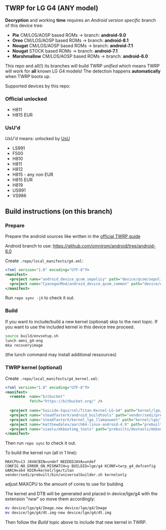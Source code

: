 ## TWRP for LG G4 (ANY model)

**Decryption** and working **time** requires an *Android version specific* branch of this device tree:

* **Pie** CM/LOS/AOSP based ROMs -> branch: **android-9.0**
* **Oreo** CM/LOS/AOSP based ROMs -> branch: **android-8.1**
* **Nougat** CM/LOS/AOSP based ROMs -> branch: **android-7.1**
* **Nougat** STOCK based ROMs -> branch: **android-7.1**
* **Marshmallow** CM/LOS/AOSP based ROMs -> branch: **android-6.0**

This repo and all(!) its branches will build TWRP *unified* which means TWRP will work for **all** known LG G4 models!
The detection happens **automatically** when TWRP boots up.

Supported devices by this repo:

### Official unlocked
* H811
* H815 EUR

### UsU'd
_UsU'd_ means: unlocked by [UsU](https://bit.do/unlockg4)

* LS991
* F500
* H810
* H811
* H812
* H815 - any non EUR
* H815 EUR
* H819
* US991
* VS986

## Build instructions (on this branch)

### Prepare

Prepare the android sources like written in the [official TWRP guide](http://forum.xda-developers.com/showthread.php?t=1943625)

Android branch to use: https://github.com/omnirom/android/tree/android-6.0

Create `.repo/local_manifests/g4.xml`:

```xml
<?xml version="1.0" encoding="UTF-8"?>
<manifest>
  <project name="android_device_qcom_sepolicy" path="device/qcom/sepolicy" remote="omnirom" revision="android-6.0" />
  <project name="CyanogenMod/android_device_qcom_common" path="device/qcom/common" remote="github" revision="cm-13.0" />
</manifest>
```

Run `repo sync -jX` to check it out.

### Build

If you want to include/build a new kernel (optional) skip to the next topic. 
If you want to use the included kernel in this device tree proceed.

```sh
source build/envsetup.sh
lunch omni_g4-eng
mka recoveryimage
```
(the lunch command may install additional ressources)

### TWRP kernel (optional)

Create `.repo/local_manifests/g4_kernel.xml`:

```xml
<?xml version="1.0" encoding="UTF-8"?>
<manifest>
  <remote  name="bitbucket"
           fetch="https://bitbucket.org/" />
           
  <project name="Suicide-Squirrel/Titan-Kernel-LG-G4" path="kernel/lge/titan" remote="github" revision="refs/heads/aosp" />         
  <project name="steadfasterX/android_buildtools" path="vendor/sedi/prebuilt/bin" remote="github" revision="master" />
  <project name="steadfasterX/kernel_lge_llamasweet" path="kernel/lge/llama" remote="github" revision="cm-13.0" />
  <project name="matthewdalex/aarch64-linux-android-4.9" path="prebuilts/gcc/linux-x86/aarch64-linux-android-4.9-kernel" remote="bitbucket" revision="master" />
  <project name="xiaolu/mkbootimg_tools" path="prebuilts/devtools/mkbootimg_tools" remote="github" revision="master" />
</manifest>
```
Then run `repo sync` to check it out.

To build the kernel run (all in 1 line):

`MAXCPU=13 JAVACBIN=undef NEEDEDJAVA=undef CONFIG_NO_ERROR_ON_MISMATCH=y BUILDID=lge/g4 KCONF=twrp_g4_defconfig UARCH=x64 KDIR=kernel/lge/titan vendor/sedi/prebuilt/bin/universalbuilder.sh kernelonly`

adjust MAXCPU to the amount of cores to use for building

The kernel and DTB will be generated and placed in device/lge/g4 with the extension "*new*" so move them accordingly:
```sh
mv device/lge/g4/Image.new device/lge/g4/Image
mv device/lge/g4/dt.img-new device/lge/g4/dt.img
```
Then follow the *Build* topic above to include that new kernel in TWRP.
